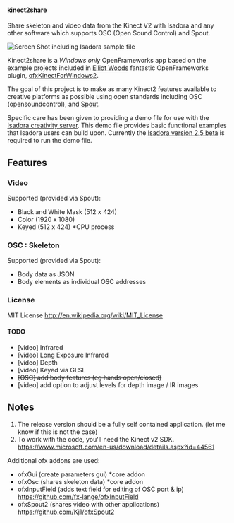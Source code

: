 #### kinect2share
Share skeleton and video data from the Kinect V2 with Isadora and any other software which supports OSC (Open Sound Control) and Spout. 

![Screen Shot including Isadora sample file](https://scontent-yyz1-1.xx.fbcdn.net/v/t1.0-9/14520555_628441647326699_2009086043384493757_n.png?oh=13ba880452a35193c8bdfacdaad6963e&oe=58AC35F3)

Kinect2share is a *Windows only* OpenFrameworks app based on the example projects included in [Elliot Woods](https://github.com/elliotwoods) fantastic OpenFrameworks plugin, [ofxKinectForWindows2](https://github.com/elliotwoods/ofxKinectForWindows2).

The goal of this project is to make as many Kinect2 features available to creative platforms as possible using open standards including OSC (opensoundcontrol), and [Spout](http://spout.zeal.co/).

Specific care has been given to providing a demo file for use with the [Isadora creativity server](http://troikatronix.com/).
This demo file provides basic functional examples that Isadora users can build upon.
Currently the [Isadora version 2.5 beta](http://troikatronix.com/isa25beta/) is required to run the demo file.

## Features
### Video
Supported (provided via Spout):
- Black and White Mask (512 x 424)
- Color (1920 x 1080)
- Keyed (512 x 424) *CPU process

### OSC : Skeleton
Supported (provided via Spout):
- Body data as JSON
- Body elements as individual OSC addresses

### License
MIT License http://en.wikipedia.org/wiki/MIT_License

#### TODO
- [video] Infrared
- [video] Long Exposure Infrared
- [video] Depth
- [video] Keyed via GLSL
- ~~[OSC] add body features (eg hands open/closed)~~
- [video] add option to adjust levels for depth image / IR images

## Notes
1. The release version should be a fully self contained application. (let me know if this is not the case)
2. To work with the code, you'll need the Kinect v2 SDK. https://www.microsoft.com/en-us/download/details.aspx?id=44561

Additional ofx addons are used:
- ofxGui (create parameters gui) *core addon
- ofxOsc (shares skeleton data) *core addon
- ofxInputField (adds text field for editing of OSC port & ip) https://github.com/fx-lange/ofxInputField
- ofxSpout2 (shares video with other applications) https://github.com/Kj1/ofxSpout2




